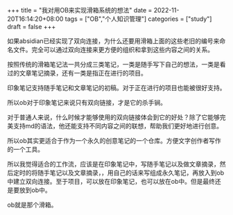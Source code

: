 +++
title = "我对用OB来实现滑箱系统的想法"
date = 2022-11-20T16:14:20+08:00
tags = ["OB","个人知识管理"]
categories = ["study"]
draft = false
+++


如果absidian已经实现了双向连接，为什么还要用滑箱上面的这些老旧的编号来命名文件。完全可以通过双向连接来更方便的组织和拿到这些内容之间的关系。

按照传统的滑箱笔记法一共分成三类笔记，一类是随手写下自己的想法，一类是看过的文章笔记摘录，还有一类是指正在进行的项目。

印象笔记支持随手笔记和文章笔记的初稿。对于正在进行的项目也能被很好支持。

所以ob对于印象笔记来说只有双向链接，才是它的杀手锏。

对于普通人来说，什么时候才能够使用的双向链接体会到它的好处？除了它能够完美支持md的语法，他还能支持不同内容之间的联想，帮助我们更好地进行创意。

所以ob其实更适合于作为一个永久的创意笔记的一个仓库。方便文字创作者写作的一个工具。

所以我觉得适合的工作流，应该是在印象笔记中，写随手笔记以及做文章摘录，然后定时的将随手笔记以及文章摘录，，用自己的话来写组成永久笔记，再放入到ob中建立双向连接。至于项目，可以放在印象笔记，也可以放在ob中。但是最终还是要放到ob中。

ob就是那个滑箱。